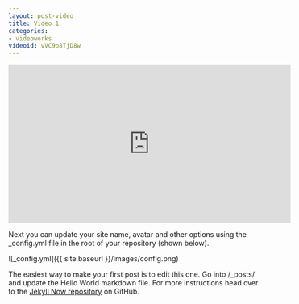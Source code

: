 ```yaml
---
layout: post-video
title: Video 1
categories:
- videoworks
videoid: vVC9b8TjD8w
---
```


<iframe width="560" height="315" src="https://www.youtube.com/embed/vVC9b8TjD8w" frameborder="0" allow="autoplay; encrypted-media" allowfullscreen></iframe>

Next you can update your site name, avatar and other options using the _config.yml file in the root of your repository (shown below).

![_config.yml]({{ site.baseurl }}/images/config.png)

The easiest way to make your first post is to edit this one. Go into /_posts/ and update the Hello World markdown file. For more instructions head over to the [Jekyll Now repository](https://github.com/barryclark/jekyll-now) on GitHub.
